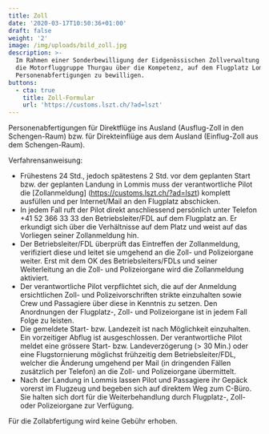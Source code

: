 ```yaml
---
title: Zoll
date: '2020-03-17T10:50:36+01:00'
draft: false
weight: '2'
image: /img/uploads/bild_zoll.jpg
description: >-
  Im Rahmen einer Sonderbewilligung der Eidgenössischen Zollverwaltung verfügt
  die Motorfluggruppe Thurgau über die Kompetenz, auf dem Flugplatz Lommis
  Personenabfertigungen zu bewilligen.
buttons:
  - cta: true
    title: Zoll-Formular
    url: 'https://customs.lszt.ch/?ad=lszt'
---
```

Personenabfertigungen für Direktflüge ins Ausland (Ausflug-Zoll in den Schengen-Raum) bzw. für Direkteinflüge aus dem Ausland (Einflug-Zoll aus dem Schengen-Raum).

Verfahrensanweisung:

* Frühestens 24 Std., jedoch spätestens 2 Std. vor dem geplanten Start bzw. der geplanten Landung in Lommis muss der verantwortliche Pilot die [Zollanmeldung] (https://customs.lszt.ch/?ad=lszt) komplett ausfüllen und per Internet/Mail an den Flugplatz abschicken.
* In jedem Fall ruft der Pilot direkt anschliessend persönlich unter Telefon +41 52 366 33 33 den Betriebsleiter/FDL auf dem Flugplatz an. Er erkundigt sich über die Verhältnisse auf dem Platz und weist auf das Vorliegen seiner Zollanmeldung hin.
* Der Betriebsleiter/FDL überprüft das Eintreffen der Zollanmeldung, verifiziert diese und leitet sie umgehend an die Zoll- und Polizeiorgane weiter. Erst mit dem OK des Betriebsleiters/FDLs und seiner Weiterleitung an die Zoll- und Polizeiorgane wird die Zollanmeldung aktiviert.
* Der verantwortliche Pilot verpflichtet sich, die auf der Anmeldung ersichtlichen Zoll- und Polizeivorschriften strikte einzuhalten sowie Crew und Passagiere über diese in Kenntnis zu setzen. Den Anordnungen der Flugplatz-, Zoll- und Polizeiorgane ist in jedem Fall Folge zu leisten.
* Die gemeldete Start- bzw. Landezeit ist nach Möglichkeit einzuhalten. Ein vorzeitiger Abflug ist ausgeschlossen. Der verantwortliche Pilot meldet eine grössere Start- bzw. Landeverzögerung (> 30 Min.) oder eine Flugstornierung möglichst frühzeitig dem Betriebsleiter/FDL, welcher die Änderung umgehend per Mail (in dringenden Fällen zusätzlich per Telefon) an die Zoll- und Polizeiorgane übermittelt.
* Nach der Landung in Lommis lassen Pilot und Passagiere ihr Gepäck vorerst im Flugzeug und begeben sich auf direktem Weg zum C-Büro. Sie halten sich dort für die Weiterbehandlung durch Flugplatz-, Zoll- oder Polizeiorgane zur Verfügung.

Für die Zollabfertigung wird keine Gebühr erhoben.
